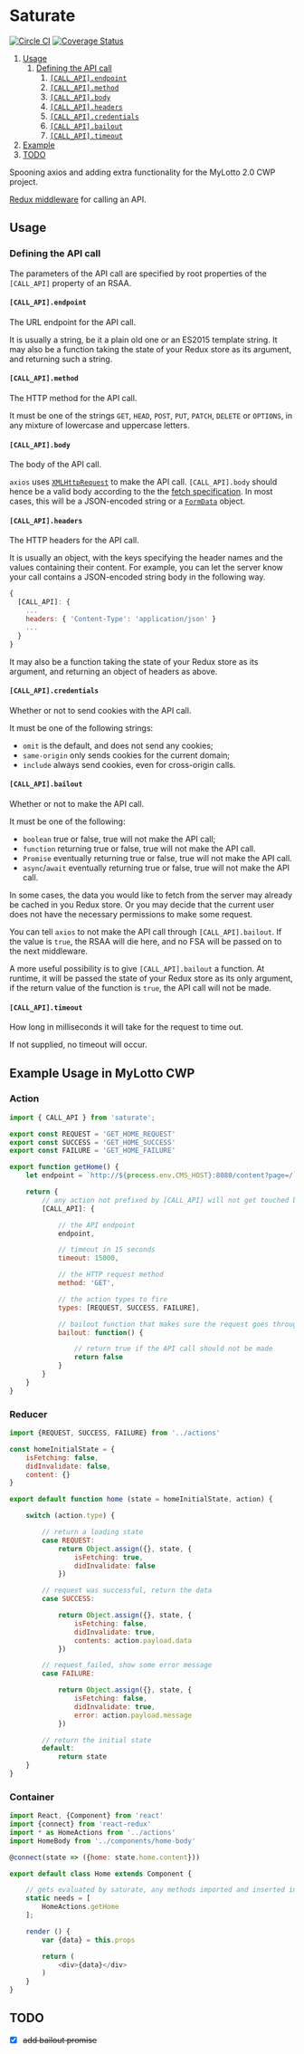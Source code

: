 # Saturate

[![Circle CI](https://circleci.com/gh/lotto-nz/saturate.svg?style=shield&circle-token=61474baed5b5a696b34d976faea21f899548b87d)](https://circleci.com/gh/lotto-nz/saturate)
[![Coverage Status](https://coveralls.io/repos/github/lotto-nz/saturate/badge.svg?branch=master&t=M5MwBU)](https://coveralls.io/github/lotto-nz/saturate?branch=master)


1. [Usage](#usage)
    1. [Defining the API call](#defining-api-call)
        1. [`[CALL_API].endpoint`](#endpoint)
        2. [`[CALL_API].method`](#method)
        3. [`[CALL_API].body`](#body)
        4. [`[CALL_API].headers`](#headers)
        5. [`[CALL_API].credentials`](#credentials)
        6. [`[CALL_API].bailout`](#bailout)
        7. [`[CALL_API].timeout`](#timeout)
2. [Example](#example)
3. [TODO](#todo)


Spooning axios and adding extra functionality for the MyLotto 2.0 CWP project.

[Redux middleware](http://rackt.github.io/redux/docs/advanced/Middleware.html) for calling an API.

<a name='usage'></a>
## Usage

<a name='defining-api-call'></a>
### Defining the API call

The parameters of the API call are specified by root properties of the `[CALL_API]` property of an RSAA.

<a name='endpoint'></a>
#### `[CALL_API].endpoint`

The URL endpoint for the API call.

It is usually a string, be it a plain old one or an ES2015 template string. It may also be a function taking the state of your Redux store as its argument, and returning such a string.

<a name='method'></a>
####  `[CALL_API].method`

The HTTP method for the API call.

It must be one of the strings `GET`, `HEAD`, `POST`, `PUT`, `PATCH`, `DELETE` or `OPTIONS`, in any mixture of lowercase and uppercase letters.

<a name='body'></a>
#### `[CALL_API].body`

The body of the API call.

`axios` uses [`XMLHttpRequest`](https://developer.mozilla.org/en-US/docs/Web/API/XMLHttpRequest) to make the API call. `[CALL_API].body` should hence be a valid body according to the the [fetch specification](https://fetch.spec.whatwg.org/#bodies). In most cases, this will be a JSON-encoded string or a [`FormData`](https://developer.mozilla.org/en/docs/Web/API/FormData) object.

<a name='headers'></a>
#### `[CALL_API].headers`

The HTTP headers for the API call.

It is usually an object, with the keys specifying the header names and the values containing their content. For example, you can let the server know your call contains a JSON-encoded string body in the following way.

```js
{
  [CALL_API]: {
    ...
    headers: { 'Content-Type': 'application/json' }
    ...
  }
}
```

It may also be a function taking the state of your Redux store as its argument, and returning an object of headers as above.

<a name='credentials'></a>
#### `[CALL_API].credentials`

Whether or not to send cookies with the API call.

It must be one of the following strings:

- `omit` is the default, and does not send any cookies;
- `same-origin` only sends cookies for the current domain;
- `include` always send cookies, even for cross-origin calls.

<a name='bailout'></a>
#### `[CALL_API].bailout`

Whether or not to make the API call.

It must be one of the following:

- `boolean` true or false, true will not make the API call;
- `function` returning true or false, true will not make the API call.
- `Promise` eventually returning true or false, true will not make the API call.
- `async`/`await` eventually returning true or false, true will not make the API call.

In some cases, the data you would like to fetch from the server may already be cached in you Redux store. Or you may decide that the current user does not have the necessary permissions to make some request.

You can tell `axios` to not make the API call through `[CALL_API].bailout`. If the value is `true`, the RSAA will die here, and no FSA will be passed on to the next middleware.

A more useful possibility is to give `[CALL_API].bailout` a function. At runtime, it will be passed the state of your Redux store as its only argument, if the return value of the function is `true`, the API call will not be made.

<a name='timeout'></a>
#### `[CALL_API].timeout`

How long in milliseconds it will take for the request to time out.

If not supplied, no timeout will occur.

<a name='example'></a>
## Example Usage in MyLotto CWP

### Action
```js
import { CALL_API } from 'saturate';

export const REQUEST = 'GET_HOME_REQUEST'
export const SUCCESS = 'GET_HOME_SUCCESS'
export const FAILURE = 'GET_HOME_FAILURE'

export function getHome() {
    let endpoint = `http://${process.env.CMS_HOST}:8080/content?page=/`

    return {
        // any action not prefixed by [CALL_API] will not get touched by the middleware
        [CALL_API]: {

            // the API endpoint
            endpoint,

            // timeout in 15 seconds
            timeout: 15000,

            // the HTTP request method
            method: 'GET',

            // the action types to fire
            types: [REQUEST, SUCCESS, FAILURE],

            // bailout function that makes sure the request goes through (optional)
            bailout: function() {

                // return true if the API call should not be made
                return false
            }
        }
    }
}
```

### Reducer
```js
import {REQUEST, SUCCESS, FAILURE} from '../actions'

const homeInitialState = {
    isFetching: false,
    didInvalidate: false,
    content: {}
}

export default function home (state = homeInitialState, action) {

    switch (action.type) {

        // return a loading state
        case REQUEST:
            return Object.assign({}, state, {
                isFetching: true,
                didInvalidate: false
            })

        // request was successful, return the data
        case SUCCESS:

            return Object.assign({}, state, {
                isFetching: false,
                didInvalidate: true,
                contents: action.payload.data
            })

        // request failed, show some error message
        case FAILURE:

            return Object.assign({}, state, {
                isFetching: false,
                didInvalidate: true,
                error: action.payload.message
            })

        // return the initial state
        default:
            return state
    }
}
```

### Container
```js
import React, {Component} from 'react'
import {connect} from 'react-redux'
import * as HomeActions from '../actions'
import HomeBody from '../components/home-body'

@connect(state => ({home: state.home.content}))

export default class Home extends Component {

    // gets evaluated by saturate, any methods imported and inserted in to the needs array will get run in a non-specific order
	static needs = [
		HomeActions.getHome
	];

	render () {
		var {data} = this.props

		return (
			<div>{data}</div>
		)
	}
}
```

<a name='todo'></a>
## TODO
* [x] ~~add bailout promise~~
